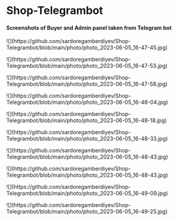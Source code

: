 # Shop-Telegrambot
<div>
  <h4>Screenshots of Buyer and Admin panel taken from Telegram bot</h4>
  
 <div>
  <p> ![](https://github.com/sardoregamberdiyev/Shop-Telegrambot/blob/main/photo/photo_2023-06-05_16-47-45.jpg) </p>
  <p> ![](https://github.com/sardoregamberdiyev/Shop-Telegrambot/blob/main/photo/photo_2023-06-05_16-47-53.jpg) </p>
  <p> ![](https://github.com/sardoregamberdiyev/Shop-Telegrambot/blob/main/photo/photo_2023-06-05_16-47-58.jpg) </p>
  <p> ![](https://github.com/sardoregamberdiyev/Shop-Telegrambot/blob/main/photo/photo_2023-06-05_16-48-04.jpg) </p>  
  <p> ![](https://github.com/sardoregamberdiyev/Shop-Telegrambot/blob/main/photo/photo_2023-06-05_16-48-18.jpg) </p>
  <p> ![](https://github.com/sardoregamberdiyev/Shop-Telegrambot/blob/main/photo/photo_2023-06-05_16-48-33.jpg) </p>
  <p> ![](https://github.com/sardoregamberdiyev/Shop-Telegrambot/blob/main/photo/photo_2023-06-05_16-48-43.jpg) </p>
  <p> ![](https://github.com/sardoregamberdiyev/Shop-Telegrambot/blob/main/photo/photo_2023-06-05_16-48-43.jpg) </p>
  <p> ![](https://github.com/sardoregamberdiyev/Shop-Telegrambot/blob/main/photo/photo_2023-06-05_16-49-09.jpg) </p>  
  <p> ![](https://github.com/sardoregamberdiyev/Shop-Telegrambot/blob/main/photo/photo_2023-06-05_16-49-25.jpg) </p> 
 </div>

 </div>
